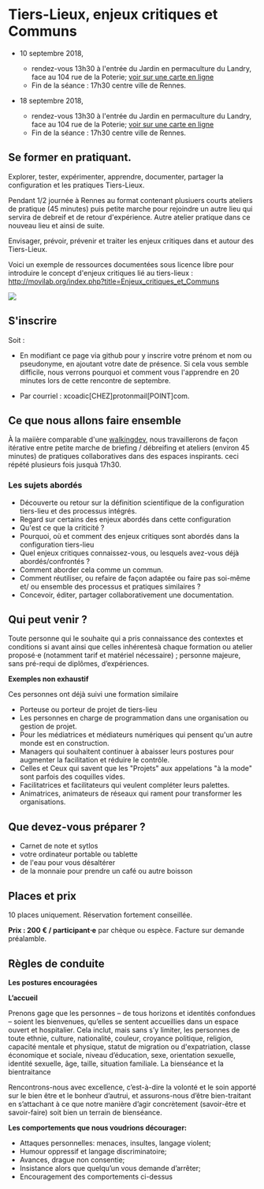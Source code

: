 # Tiers-Lieux, enjeux critiques et Communs

+ 10 septembre 2018, 
   + rendez-vous 13h30 à l'entrée du Jardin en permaculture du Landry, face au 104 rue de la Poterie; [voir sur une carte en ligne](https://www.openstreetmap.org/search?query=jardin%20landry#map=18/48.09401/-1.64173)
   + Fin de la séance : 17h30 centre ville de Rennes.
  
+ 18 septembre 2018, 
   + rendez-vous 13h30 à l'entrée du Jardin en permaculture du Landry, face au 104 rue de la Poterie; [voir sur une carte en ligne](https://www.openstreetmap.org/search?query=jardin%20landry#map=18/48.09401/-1.64173)
   + Fin de la séance : 17h30 centre ville de Rennes.

## Se former en pratiquant.

Explorer, tester, expérimenter, apprendre, documenter, partager la configuration et les pratiques Tiers-Lieux.

Pendant 1/2 journée à Rennes au format contenant plusiuers courts ateliers de pratique (45 minutes) puis petite marche pour rejoindre un autre lieu qui servira de debreif et de retour d'expérience. Autre atelier pratique dans ce nouveau lieu et ainsi de suite.

Envisager, prévoir, prévenir et traiter les enjeux critiques dans et autour des Tiers-Lieux.

Voici un exemple de ressources documentées sous licence libre pour introduire le concept d'enjeux critiques lié au tiers-lieux : <http://movilab.org/index.php?title=Enjeux_critiques_et_Communs>

![](https://raw.githubusercontent.com/XavCC/formations/master/assets/images/til_1_original.jpg)

## S'inscrire

Soit :

+ En modifiant ce page via github pour y inscrire votre prénom et nom ou pseudonyme, en ajoutant votre date de présence.
Si cela vous semble difficile, nous verrons pourquoi et comment vous l'apprendre en 20 minutes lors de cette rencontre de septembre.

+ Par courriel : xcoadic[CHEZ]protonmail[POINT]com.

## Ce que nous allons faire ensemble

À la maiière comparable d'une [walkingdev](http://walkingdev.fr), nous travaillerons de façon itérative entre petite marche de  briefing / débreifing et ateliers (environ 45 minutes) de pratiques collaboratives dans des espaces inspirants. ceci répété plusieurs fois jusquà 17h30.

### Les sujets abordés

+ Découverte ou retour sur la définition scientifique de la configuration tiers-lieu et des processus intégrés.
+ Regard sur certains des enjeux abordés dans cette configuration
+ Qu'est ce que la criticité ?
+ Pourquoi, où et comment des enjeux critiques sont abordés dans la configuration tiers-lieu
+ Quel enjeux critiques connaissez-vous, ou lesquels avez-vous déjà abordés/confrontés ?
+ Comment aborder cela comme un commun. 
+ Comment réutiliser, ou refaire de façon adaptée ou faire pas soi-même et/ ou ensemble des processus et pratiques similaires ?
+ Concevoir, éditer, partager collaborativement une documentation.

## Qui peut venir ?

Toute personne qui le souhaite qui a pris connaissance des contextes et conditions si avant ainsi que celles inhérentesà chaque formation ou atelier proposé⋅e (notamment tarif et matériel nécessaire) ; personne majeure, sans pré-requi de diplômes, d’expériences.

**Exemples non exhaustif**

Ces personnes ont déjà suivi une formation similaire

+ Porteuse ou porteur de projet de tiers-lieu
+ Les personnes en charge de programmation dans une organisation ou gestion de projet.
+ Pour les médiatrices et médiateurs numériques qui pensent qu'un autre monde est en construction.
+ Managers qui souhaitent continuer à abaisser leurs postures pour augmenter la facilitation et réduire le contrôle.
+ Celles et Ceux qui savent que les "Projets" aux appelations "à la mode" sont parfois des coquilles vides.
+ Facilitatrices et facilitateurs qui veulent compléter leurs palettes.
+ Animatrices, animateurs de réseaux qui rament pour transformer les organisations.


## Que devez-vous préparer ?

+ Carnet de note et sytlos
+ votre ordinateur portable ou tablette
+ de l'eau pour vous désaltérer
+ de la monnaie pour prendre un café ou autre boisson

## Places et prix

10 places uniquement. Réservation fortement conseillée.

**Prix : 200 € / participant⋅e** par chèque ou espèce. Facture sur demande préalamble. 

## Règles de conduite

**Les postures encouragées**

**L’accueil**

Prenons gage que les personnes – de tous horizons et identités confondues – soient les bienvenues, qu’elles se sentent accueillies dans un espace ouvert et hospitalier. Cela inclut, mais sans s’y limiter, les personnes de toute ethnie, culture, nationalité, couleur, croyance politique, religion, capacité mentale et physique, statut de migration ou d'expatriation, classe économique et sociale, niveau d’éducation, sexe, orientation sexuelle, identité sexuelle, âge, taille, situation familiale.
La bienséance et la bientraitance

Rencontrons-nous avec excellence, c’est-à-dire la volonté et le soin apporté sur le bien être et le bonheur d’autrui, et assurons-nous d’être bien-traitant en s’attachant à ce que notre manière d’agir concrètement (savoir-être et savoir-faire) soit bien un terrain de bienséance.

**Les comportements que nous voudrions décourager:**

+ Attaques personnelles: menaces, insultes, langage violent;
+ Humour oppressif et langage discriminatoire;
+ Avances, drague non consentie;
+ Insistance alors que quelqu’un vous demande d’arrêter;
+ Encouragement des comportements ci-dessus
